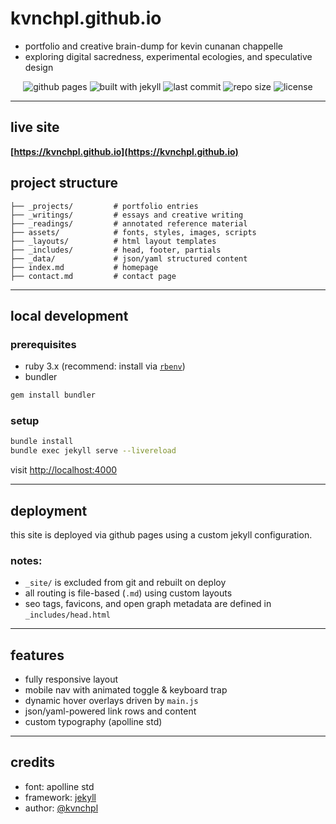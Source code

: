 # kvnchpl.github.io

- portfolio and creative brain-dump for kevin cunanan chappelle  
- exploring digital sacredness, experimental ecologies, and speculative design

<p align="center">
  <img alt="github pages" src="https://img.shields.io/badge/deploy-github%20pages-blue?logo=github&style=flat-square">
  <img alt="built with jekyll" src="https://img.shields.io/badge/built%20with-jekyll-orange?logo=ruby&style=flat-square">
  <img alt="last commit" src="https://img.shields.io/github/last-commit/kvnchpl/kvnchpl.github.io?style=flat-square">
  <img alt="repo size" src="https://img.shields.io/github/repo-size/kvnchpl/kvnchpl.github.io?style=flat-square">
  <img alt="license" src="https://img.shields.io/github/license/kvnchpl/kvnchpl.github.io?style=flat-square">
</p>

---

## live site

**[https://kvnchpl.github.io](https://kvnchpl.github.io)**


## project structure

```
├── _projects/         # portfolio entries
├── _writings/         # essays and creative writing
├── _readings/         # annotated reference material
├── assets/            # fonts, styles, images, scripts
├── _layouts/          # html layout templates
├── _includes/         # head, footer, partials
├── _data/             # json/yaml structured content
├── index.md           # homepage
├── contact.md         # contact page
```

---

## local development

### prerequisites

- ruby 3.x (recommend: install via [`rbenv`](https://github.com/rbenv/rbenv))
- bundler

```bash
gem install bundler
```

### setup

```bash
bundle install
bundle exec jekyll serve --livereload
```

visit [http://localhost:4000](http://localhost:4000)

---

## deployment

this site is deployed via github pages using a custom jekyll configuration.

### notes:

- `_site/` is excluded from git and rebuilt on deploy
- all routing is file-based (`.md`) using custom layouts
- seo tags, favicons, and open graph metadata are defined in `_includes/head.html`

---

## features

- fully responsive layout
- mobile nav with animated toggle & keyboard trap
- dynamic hover overlays driven by `main.js`
- json/yaml-powered link rows and content
- custom typography (apolline std)

---

## credits

- font: apolline std  
- framework: [jekyll](https://jekyllrb.com/)  
- author: [@kvnchpl](https://github.com/kvnchpl)
